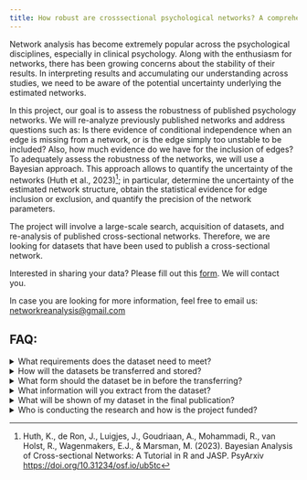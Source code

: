 ```yaml
---
title: How robust are crosssectional psychological networks? A comprehensive Bayesian Re-Analysis
---
```


Network analysis has become extremely popular across the psychological disciplines, especially in clinical psychology.  Along with the enthusiasm for networks, there has been growing concerns about the stability of their results. In interpreting results and accumulating our understanding across studies, we need to be aware of the potential uncertainty underlying the estimated networks. 

In this project, our goal is to assess the robustness of published psychology networks. We will re-analyze previously published networks and address questions such as: Is there evidence of conditional independence when an edge is missing from a network, or is the edge simply too unstable to be included? Also, how much evidence do we have for the inclusion of edges? To adequately assess the robustness of the networks, we will use a Bayesian approach. This approach allows to quantify the uncertainty of the networks (Huth et al., 2023)[^1]; in particular, determine the uncertainty of the estimated network structure, obtain the statistical evidence for edge inclusion or exclusion, and quantify the precision of the network parameters. 

The project will involve a large-scale search, acquisition of datasets, and re-analysis of published cross-sectional networks. Therefore, we are looking for datasets that have been used to publish a cross-sectional network.

Interested in sharing your data? Please fill out this [form](https://uva.fra1.qualtrics.com/jfe/form/SV_9zgMQpkLD5yiEXI). We will contact you.

In case you are looking for more information, feel free to email us: networkreanalysis@gmail.com

[^1]: Huth, K., de Ron, J., Luigjes, J., Goudriaan, A., Mohammadi, R., van Holst, R., Wagenmakers, E.J., & Marsman, M. (2023). Bayesian Analysis of Cross-sectional Networks: A Tutorial in R and JASP. PsyArxiv https://doi.org/10.31234/osf.io/ub5tc

## FAQ:

<details>
<summary>What requirements does the dataset need to meet?</summary>
<br>
We are looking for datasets that have been used to publish a cross-sectional network in psychology. The network model needs to have either been estimated as a Gaussian graphical model (GGM; continuous data and sometimes also used to analyze ordinal data), Ising model (binary data), or Mixed graphical model (MGM; mixed data). Networks estimated as MGMs should not contain unordered categorical nodes (e.g., type of medication, practised religion), but only a mix of continuous, ordinal and binary data.  The variables in the network should have been obtained through psychometric scales rather than biological measurements. Authors need to have obtained ethics approval for the data collection and informed consent by participants.
</details>

<details>
<summary>How will the datasets be transferred and stored?</summary>
<br>
Once we have approved the dataset, we will send you a link to our data storage service – Research Drive. On this ISO/IEC27001 certified system developed by SURFSara data is stored encrypted and can only be accessed through 2-Factor Authentication. The dataset will stay on the server and only be loaded into R to analyse it.
</details>

<details>
<summary>What form should the dataset be in before the transferring?</summary>
<br>
We would like to receive the same data that was used in the final publication, preferably already fully cleaned and containing only variables that were also used as nodes in the network. Missings can remain in the dataset, if they were also imputed for the published network. To avoid any data security issues, we ask for fully anonymized data and consider it the responsibility of the data sharer to ensure that this is the case.
</details>

<details>
<summary>What information will you extract from the dataset?</summary>
<br>
We will re-analyse the dataset in a frequentist and Bayesian approach and will extract the interaction estimates, the evidence for inclusion of each edge, and the posterior credible intervals. We will also extract meta-data that we can find in your publication such as node size, sample size, research area (e.g., psychopathology), and construct assessed (e.g., depression). 
</details>

<details>
<summary>What will be shown of my dataset in the final publication?</summary>
<br>
The network results will be summarized and evaluated on an aggregated level across all datasets. We will show and discuss the results divided by the type of model (e.g., Ising model or Gaussian graphical model). The final paper will conclude how stable networks are in general; we will not deep-dive into any individual network and discuss its results. We will upload aggregated information (i.e., parameter estimates, posterior edge inclusion probabilities, credible intervals) and the meta-data to the Open Science Framework. We will not share any raw, individual-level data.
</details>

<details>
<summary>Who is conducting the research and how is the project funded? </summary>
<br>
The project is conducted at the University of Amsterdam in the Psychological Methods department through Karoline Huth, Jonas Haslbeck, and Maarten Marsman. The project is funded, in part, through a grant by the European Union (ERC, BAYESIAN P-NETS, #101040876) awarded to Maarten Marsman, and the [Centre for Urban mental health](https://www.centreforurbanmentalhealth.com/) project awarded to Ruth van Holst and Maarten Marsman. 

The Centre for Urban Mental Health is the largest Research Priority Area (RPA) of the University of Amsterdam (UvA) and comprises 3 faculties: Faculty for Social & Behavioural Science (FMG), Faculty of Science (FNWI), and the Faculty of Medicine (AMC). The aim of this RPA is to find new pathways to target with intervention to promote urban mental health, using a complexity science approach.
</details>

